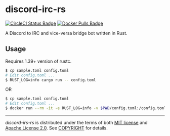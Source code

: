 # discord-irc-rs

[![CircleCI Status Badge]][CircleCI]
[![Docker Pulls Badge]][Docker Hub]

A Discord to IRC and vice-versa bridge bot written in Rust.

## Usage

Requires 1.39+ version of rustc.

```bash
$ cp sample.toml config.toml
# Edit config.toml ...
$ RUST_LOG=info cargo run -- config.toml
```

OR

```bash
$ cp sample.toml config.toml
# Edit config.toml ...
$ docker run --rm -it -e RUST_LOG=info -v $PWD/config.toml:/config.toml pbzweihander/discord-irc-rs
```

------

_discord-irs-rs_ is distributed under the terms of both [MIT license] and [Apache License 2.0]. See [COPYRIGHT] for details.

[CircleCI Status Badge]: https://circleci.com/gh/pbzweihander/discord-irc-rs.svg?style=svg
[CircleCI]: https://circleci.com/gh/pbzweihander/discord-irc-rs
[Docker Pulls Badge]: https://badgen.net/docker/pulls/pbzweihander/discord-irc-rs
[Docker Hub]: https://hub.docker.com/r/pbzweihander/discord-irc-rs

[MIT license]: LICENSE-MIT
[Apache License 2.0]: LICENSE-APACHE
[COPYRIGHT]: COPYRIGHT
